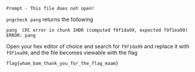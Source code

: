 `Prompt - This file does not open!`

`pngcheck pang` returns the following

```
pang  CRC error in chunk IHDR (computed f9f1da99, expected f9f1ea99)
ERROR: pang
```

Open your hex editor of choice and search for `f9f1da99` and replace it with `f9f1ea99`, and the file becomes viewable with the flag

`flag{wham_bam_thank_you_for_the_flag_maam}`